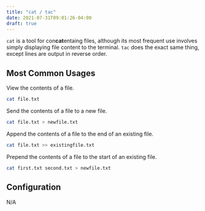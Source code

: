 ```yaml
---
title: "cat / tac"
date: 2021-07-31T09:01:26-04:00
draft: true
---
```


`cat` is a tool for con**cat**entaing files, although its most frequent use
involves simply displaying file content to the terminal. `tac` does the exact
same thing, except lines are output in reverse order.

## Most Common Usages

View the contents of a file.

```sh
cat file.txt
```

Send the contents of a file to a new file.

```sh
cat file.txt > newfile.txt
```

Append the contents of a file to the end of an existing file.

```sh
cat file.txt >> existingfile.txt
```

Prepend the contents of a file to the start of an existing file.

```sh
cat first.txt second.txt > newfile.txt
```

## Configuration

N/A

